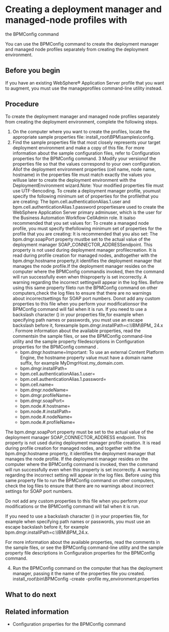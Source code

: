 # Creating a deployment manager and managed-node profiles with
the BPMConfig command

You can use the BPMConfig command
to create the deployment manager and managed node profiles separately
from creating the deployment environment.

## Before you begin

If you have an existing WebSphere® Application
Server profile
that you want to augment, you must use the manageprofiles command-line
utility instead.

## Procedure

To create the deployment manager and managed node profiles
separately from creating the deployment environment, complete the
following steps.

1. On the computer where you
want to create the profiles, locate the appropriate sample properties
file: install\_root\BPM\samples\config.
2. Find the sample properties file that most closely represents your target
deployment environment and make a copy of this file.  For
more information about the sample configuration files, refer to Configuration properties for the BPMConfig command.
3 Modify your versionof the properties file so that the values correspond to your own configuration. Allof the deployment environment properties (cell name, node name, hostname) in the properties file must match exactly the values you willuse later to create the deployment environment with the DeploymentEnvironment wizard.Note: Your modified properties file must use UTF-8encoding. To create a deployment manager profile, youmust specify the following minimum set of properties for the profilethat you are creating: The bpm.cell.authenticationAlias.1.user and bpm.cell.authenticationAlias.1.password propertiesare used to create the WebSphere Application Server primary adminuser, which is the user for the Business Automation Workflow CellAdmin role. It isalso recommended that you set values for: To create a managed node profile, you must specify thefollowing minimum set of properties for the profile that you are creating: It is recommended that you also set: The bpm.dmgr.soapPort property mustbe set to the actual value of the deployment manager SOAP\_CONNECTOR\_ADDRESSendpoint. This property is not used during deployment manager profilecreation. It is read during profile creation for managed nodes, andtogether with the bpm.dmgr.hostname property,it identifies the deployment manager that manages the node profile.If the deployment manager resides on the computer where the BPMConfig commandis invoked, then the command will run successfully even when thisproperty is set incorrectly. A warning regarding the incorrect settingwill appear in the log files. Before using this same property fileto run the BPMConfig command on other computers,check the log files to ensure that there are no warnings about incorrectsettings for SOAP port numbers. Donot add any custom properties to this file when you perform your modificationsor the BPMConfig command will fail when it is run. If you need to use a backslash character (\) in your properties file,for example when specifying path names or passwords, you must use an escape backslash before it, forexample bpm.dmgr.installPath=c:\\IBM\\BPM\_ 24.x . Formore information about the available properties, read the commentsin the sample files, or see the BPMConfig command-line utility and the sample property filedescriptions in Configuration properties for the BPMConfig command .
    - bpm.dmgr.hostname=Important: To use an external Content Platform Engine, the hostname property value must have a domain
name suffix, for example
MyDmgrHost.my\_domain.com.
    - bpm.dmgr.installPath=
    - bpm.cell.authenticationAlias.1.user=
    - bpm.cell.authenticationAlias.1.password=
    - bpm.cell.name=
    - bpm.dmgr.nodeName=
    - bpm.dmgr.profileName=
    - bpm.dmgr.soapPort=
    - bpm.node.#.hostname=
    - bpm.node.#.installPath=
    - bpm.node.#.nodeName=
    - bpm.node.#.profileName=

The bpm.dmgr.soapPort property must
be set to the actual value of the deployment manager SOAP\_CONNECTOR\_ADDRESS
endpoint. This property is not used during deployment manager profile
creation. It is read during profile creation for managed nodes, and
together with the bpm.dmgr.hostname property,
it identifies the deployment manager that manages the node profile.
If the deployment manager resides on the computer where the BPMConfig command
is invoked, then the command will run successfully even when this
property is set incorrectly. A warning regarding the incorrect setting
will appear in the log files. Before using this same property file
to run the BPMConfig command on other computers,
check the log files to ensure that there are no warnings about incorrect
settings for SOAP port numbers.

Do
not add any custom properties to this file when you perform your modifications
or the BPMConfig command will fail when it is run.

If you need to use a backslash character (\) in your properties file,
for example when specifying path names or passwords, you must use an escape backslash before it, for
example bpm.dmgr.installPath=c:\\IBM\\BPM\_24.x.

For
more information about the available properties, read the comments
in the sample files, or see the BPMConfig command-line utility and the sample property file
descriptions in Configuration properties for the BPMConfig command.

4. Run the BPMConfig command
on the computer that has the deployment manager, passing it the name
of the properties file you created.
install\_root\bin\BPMConfig -create -profile my\_environment.properties

## What to do next

## Related information

- Configuration properties for the BPMConfig command